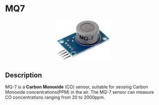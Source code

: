# MQ7

<p align="center">
  <img width="35%" height="35%" src="img/mq7_module.jpg">
</p>

## Description
MQ-7 is a **Carbon Monoxide** (CO) sensor, suitable for sensing Carbon Monoxide concentrations(PPM) in the air. The MQ-7 sensor can measure CO concentrations ranging from 20 to 2000ppm.